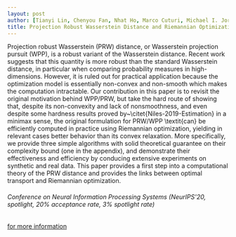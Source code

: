 ```yaml
---
layout: post
author: [Tianyi Lin, Chenyou Fan, Nhat Ho, Marco Cuturi, Michael I. Jordan]
title: Projection Robust Wasserstein Distance and Riemannian Optimization
---
```

Projection robust Wasserstein (PRW) distance, or Wasserstein projection pursuit (WPP), is a robust variant of the Wasserstein distance. Recent work suggests that this quantity is more robust than the standard Wasserstein distance, in particular when comparing probability measures in high-dimensions. However, it is ruled out for practical application because the optimization model is essentially non-convex and non-smooth which makes the computation intractable. Our contribution in this paper is to revisit the original motivation behind WPP/PRW, but take the hard route of showing that, despite its non-convexity and lack of nonsmoothness, and even despite some hardness results proved by~\citet{Niles-2019-Estimation} in a minimax sense, the original formulation for PRW/WPP \textit{can} be efficiently computed in practice using Riemannian optimization, yielding in relevant cases better behavior than its convex relaxation. More specifically, we provide three simple algorithms with solid theoretical guarantee on their complexity bound (one in the appendix), and demonstrate their effectiveness and efficiency by conducing extensive experiments on synthetic and real data. This paper provides a first step into a computational theory of the PRW distance and provides the links between optimal transport and Riemannian optimization.

###### Conference on Neural Information Processing Systems (NeurIPS'20, spotlight, 20% acceptance rate, 3% spotlight rate)

<a href="https://arxiv.org/abs/2006.07458" target="_blank">for more information</a>